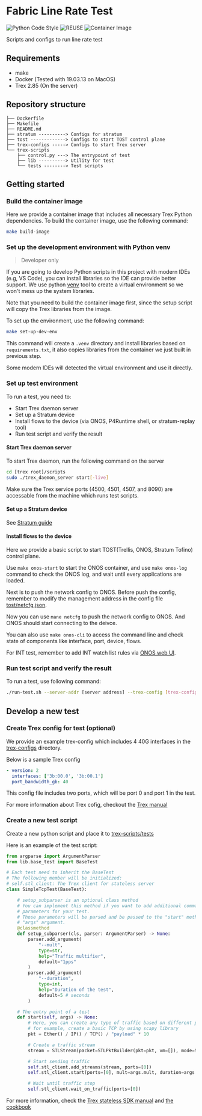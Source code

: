<!--
SPDX-FileCopyrightText: Copyright 2020-present Open Networking Foundation.
SPDX-License-Identifier: Apache-2.0
-->

# Fabric Line Rate Test

![Python Code Style](https://github.com/stratum/fabric-line-rate-test/workflows/Super%20Linter/badge.svg)
![REUSE](https://github.com/stratum/fabric-line-rate-test/workflows/REUSE/badge.svg)
![Container Image](https://github.com/stratum/fabric-line-rate-test/workflows/Container%20Image/badge.svg)

Scripts and configs to run line rate test

## Requirements

- make
- Docker (Tested with 19.03.13 on MacOS)
- Trex 2.85 (On the server)

## Repository structure

```text
├── Dockerfile
├── Makefile
├── README.md
├── stratum ----------> Configs for stratum
├── tost -------------> Configs to start TOST control plane
├── trex-configs -----> Configs to start Trex server
└── trex-scripts
    ├── control.py ---> The entrypoint of test
    ├── lib ----------> Utility for test
    └── tests --------> Test scripts
```

## Getting started

### Build the container image

Here we provide a container image that includes all necessary Trex Python dependencies.
To build the container image, use the following command:

```bash
make build-image
```

### Set up the development environment with Python venv

> Developer only

If you are going to develop Python scripts in this project with
modern IDEs (e.g, VS Code), you can install libraries so the IDE can
provide better support.
We use python [venv][venv] tool to create a virtual environment so we won't
mess up the system libraries.

Note that you need to build the container image first, since the
setup script will copy the Trex libraries from the image.

To set up the environment, use the following command:

```bash
make set-up-dev-env
```

This command will create a `.venv` directory and install libraries based on `requirements.txt`,
it also copies libraries from the container we just built in previous step.

Some modern IDEs will detected the virtual environment and use it directly.

### Set up test environment

To run a test, you need to:

- Start Trex daemon server
- Set up a Stratum device
- Install flows to the device (via ONOS, P4Runtime shell, or stratum-replay tool)
- Run test script and verify the result

#### Start Trex daemon server

To start Trex daemon, run the following command on the server

```bash
cd [trex root]/scripts
sudo ./trex_daemon_server start[-live]
```

Make sure the Trex service ports (4500, 4501, 4507, and 8090) are accessable from
the machine which runs test scripts.

#### Set up a Stratum device

See [Stratum guide][stratum-guide]

#### Install flows to the device

Here we provide a basic script to start TOST(Trellis, ONOS, Stratum Tofino) control
plane.

Use `make onos-start` to start the ONOS container, and use `make onos-log` command to
check the ONOS log, and wait until every applications are loaded.

Next is to push the network config to ONOS. Before push the config, remember to modify
the management address in the config file [tost/netcfg.json](tost/netcfg.json).

Now you can use `mane netcfg` to push the network config to ONOS. And ONOS should start
connecting to the deivce.

You can also use `make onos-cli` to access the command line and check state of components
like interface, port, device, flows.

For INT test, remember to add INT watch list rules via [ONOS web UI](onos-ui).

### Run test script and verify the result

To run a test, use following command:

```bash
./run-test.sh --server-addr [server address] --trex-config [trex-config] test-name ...
```

## Develop a new test

### Create Trex config for test (optional)

We provide an example trex-config which includes 4 40G interfaces in the
[trex-configs](trex-configs) directory.

Below is a sample Trex config

```yaml
- version: 2
  interfaces: ['3b:00.0', '3b:00.1']
  port_bandwidth_gb: 40
```

This config file includes two ports, which will be port 0 and port 1 in the test.

For more information about Trex cofig, checkout the [Trex manual][trex-manual]

### Create a new test script

Create a new python script and place it to [trex-scripts/tests](trex-scripts/tests)

Here is an example of the test script:

```python
from argparse import ArgumentParser
from lib.base_test import BaseTest

# Each test need to inherit the BaseTest
# The following member will be initialized:
# self.stl_client: The Trex client for stateless server
class SimpleTcpTest(BaseTest):

    # setup_subparser is an optional class method
    # You can implement this method if you want to add additional command line
    # parameters for your test.
    # Those parameters will be parsed and be passed to the "start" method below as
    # "args" argument.
    @classmethod
    def setup_subparser(cls, parser: ArgumentParser) -> None:
        parser.add_argument(
            "--mult",
            type=str,
            help="Traffic multifier",
            default="1pps"
        )
        parser.add_argument(
            "--duration",
            type=int,
            help="Duration of the test",
            default=5 # seconds
        )

    # The entry point of a test
    def start(self, args) -> None:
        # Here, you can create any type of traffic based on different packet type
        # for example, create a basic TCP by using scapy library
        pkt = Ether() / IP() / TCP() / "payload" * 10

        # Create a traffic stream
        stream = STLStream(packet=STLPktBuilder(pkt=pkt, vm=[]), mode=STLTXCont())

        # Start sending traffic
        self.stl_client.add_streams(stream, ports=[0])
        self.stl_client.start(ports=[0], mult=args.mult, duration=args.duration)

        # Wait until traffic stop
        self.stl_client.wait_on_traffic(ports=[0])
```

For more information, check the [Trex stateless SDK manual](trex-stateless-sdk) and
[the cookbook](trex-cookbook)

[trex-manual]: https://trex-tgn.cisco.com/trex/doc/trex_manual.html#_platform_yaml_cfg_argument
[venv]: https://docs.python.org/3.8/library/venv.html
[stratum-guide]: https://github.com/stratum/stratum/blob/master/stratum/hal/bin/barefoot/README.md
[onos-ui]: http://127.0.0.1:8181/onos/ui
[trex-stateless-sdk]: https://trex-tgn.cisco.com/trex/doc/cp_stl_docs/index.html
[trex-cookbook]: https://trex-tgn.cisco.com/trex/doc/trex_cookbook/index.html
